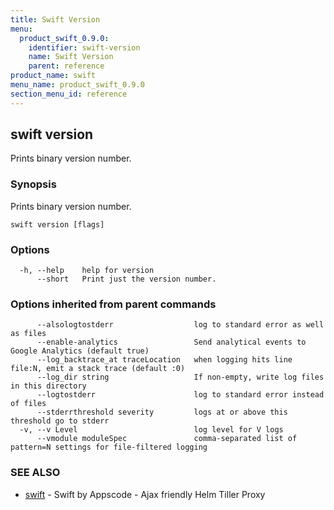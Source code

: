 ```yaml
---
title: Swift Version
menu:
  product_swift_0.9.0:
    identifier: swift-version
    name: Swift Version
    parent: reference
product_name: swift
menu_name: product_swift_0.9.0
section_menu_id: reference
---
```

## swift version

Prints binary version number.

### Synopsis

Prints binary version number.

```
swift version [flags]
```

### Options

```
  -h, --help    help for version
      --short   Print just the version number.
```

### Options inherited from parent commands

```
      --alsologtostderr                  log to standard error as well as files
      --enable-analytics                 Send analytical events to Google Analytics (default true)
      --log_backtrace_at traceLocation   when logging hits line file:N, emit a stack trace (default :0)
      --log_dir string                   If non-empty, write log files in this directory
      --logtostderr                      log to standard error instead of files
      --stderrthreshold severity         logs at or above this threshold go to stderr
  -v, --v Level                          log level for V logs
      --vmodule moduleSpec               comma-separated list of pattern=N settings for file-filtered logging
```

### SEE ALSO

* [swift](/docs/reference/swift.md)	 - Swift by Appscode - Ajax friendly Helm Tiller Proxy

